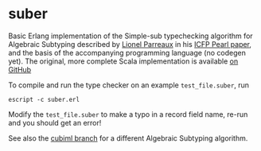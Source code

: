 # suber

Basic Erlang implementation of the Simple-sub typechecking algorithm for Algebraic Subtyping described by [Lionel Parreaux](https://github.com/LPTK) in his [ICFP Pearl paper](https://infoscience.epfl.ch/record/278576), and the basis of the accompanying programming language (no codegen yet). The original, more complete Scala implementation is available [on GitHub](https://github.com/LPTK/simple-sub)

To compile and run the type checker on an example `test_file.suber`, run
```
escript -c suber.erl
```

Modify the `test_file.suber` to make a typo in a record field name, re-run and you should get an error!

See also the [cubiml branch](https://github.com/michallepicki/suber/tree/cubiml) for a different Algebraic Subtyping algorithm.
